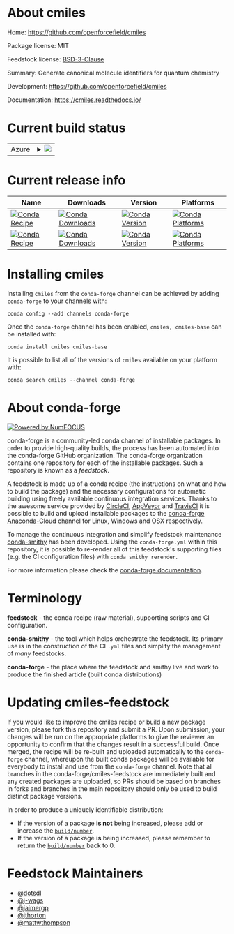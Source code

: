 About cmiles
============

Home: https://github.com/openforcefield/cmiles

Package license: MIT

Feedstock license: [BSD-3-Clause](https://github.com/conda-forge/cmiles-feedstock/blob/master/LICENSE.txt)

Summary: Generate canonical molecule identifiers for quantum chemistry

Development: https://github.com/openforcefield/cmiles

Documentation: https://cmiles.readthedocs.io/

Current build status
====================


<table>
    
  <tr>
    <td>Azure</td>
    <td>
      <details>
        <summary>
          <a href="https://dev.azure.com/conda-forge/feedstock-builds/_build/latest?definitionId=10458&branchName=master">
            <img src="https://dev.azure.com/conda-forge/feedstock-builds/_apis/build/status/cmiles-feedstock?branchName=master">
          </a>
        </summary>
        <table>
          <thead><tr><th>Variant</th><th>Status</th></tr></thead>
          <tbody><tr>
              <td>linux_64</td>
              <td>
                <a href="https://dev.azure.com/conda-forge/feedstock-builds/_build/latest?definitionId=10458&branchName=master">
                  <img src="https://dev.azure.com/conda-forge/feedstock-builds/_apis/build/status/cmiles-feedstock?branchName=master&jobName=linux&configuration=linux_64_" alt="variant">
                </a>
              </td>
            </tr><tr>
              <td>osx_64</td>
              <td>
                <a href="https://dev.azure.com/conda-forge/feedstock-builds/_build/latest?definitionId=10458&branchName=master">
                  <img src="https://dev.azure.com/conda-forge/feedstock-builds/_apis/build/status/cmiles-feedstock?branchName=master&jobName=osx&configuration=osx_64_" alt="variant">
                </a>
              </td>
            </tr><tr>
              <td>win_64</td>
              <td>
                <a href="https://dev.azure.com/conda-forge/feedstock-builds/_build/latest?definitionId=10458&branchName=master">
                  <img src="https://dev.azure.com/conda-forge/feedstock-builds/_apis/build/status/cmiles-feedstock?branchName=master&jobName=win&configuration=win_64_" alt="variant">
                </a>
              </td>
            </tr>
          </tbody>
        </table>
      </details>
    </td>
  </tr>
</table>

Current release info
====================

| Name | Downloads | Version | Platforms |
| --- | --- | --- | --- |
| [![Conda Recipe](https://img.shields.io/badge/recipe-cmiles-green.svg)](https://anaconda.org/conda-forge/cmiles) | [![Conda Downloads](https://img.shields.io/conda/dn/conda-forge/cmiles.svg)](https://anaconda.org/conda-forge/cmiles) | [![Conda Version](https://img.shields.io/conda/vn/conda-forge/cmiles.svg)](https://anaconda.org/conda-forge/cmiles) | [![Conda Platforms](https://img.shields.io/conda/pn/conda-forge/cmiles.svg)](https://anaconda.org/conda-forge/cmiles) |
| [![Conda Recipe](https://img.shields.io/badge/recipe-cmiles--base-green.svg)](https://anaconda.org/conda-forge/cmiles-base) | [![Conda Downloads](https://img.shields.io/conda/dn/conda-forge/cmiles-base.svg)](https://anaconda.org/conda-forge/cmiles-base) | [![Conda Version](https://img.shields.io/conda/vn/conda-forge/cmiles-base.svg)](https://anaconda.org/conda-forge/cmiles-base) | [![Conda Platforms](https://img.shields.io/conda/pn/conda-forge/cmiles-base.svg)](https://anaconda.org/conda-forge/cmiles-base) |

Installing cmiles
=================

Installing `cmiles` from the `conda-forge` channel can be achieved by adding `conda-forge` to your channels with:

```
conda config --add channels conda-forge
```

Once the `conda-forge` channel has been enabled, `cmiles, cmiles-base` can be installed with:

```
conda install cmiles cmiles-base
```

It is possible to list all of the versions of `cmiles` available on your platform with:

```
conda search cmiles --channel conda-forge
```


About conda-forge
=================

[![Powered by NumFOCUS](https://img.shields.io/badge/powered%20by-NumFOCUS-orange.svg?style=flat&colorA=E1523D&colorB=007D8A)](http://numfocus.org)

conda-forge is a community-led conda channel of installable packages.
In order to provide high-quality builds, the process has been automated into the
conda-forge GitHub organization. The conda-forge organization contains one repository
for each of the installable packages. Such a repository is known as a *feedstock*.

A feedstock is made up of a conda recipe (the instructions on what and how to build
the package) and the necessary configurations for automatic building using freely
available continuous integration services. Thanks to the awesome service provided by
[CircleCI](https://circleci.com/), [AppVeyor](https://www.appveyor.com/)
and [TravisCI](https://travis-ci.com/) it is possible to build and upload installable
packages to the [conda-forge](https://anaconda.org/conda-forge)
[Anaconda-Cloud](https://anaconda.org/) channel for Linux, Windows and OSX respectively.

To manage the continuous integration and simplify feedstock maintenance
[conda-smithy](https://github.com/conda-forge/conda-smithy) has been developed.
Using the ``conda-forge.yml`` within this repository, it is possible to re-render all of
this feedstock's supporting files (e.g. the CI configuration files) with ``conda smithy rerender``.

For more information please check the [conda-forge documentation](https://conda-forge.org/docs/).

Terminology
===========

**feedstock** - the conda recipe (raw material), supporting scripts and CI configuration.

**conda-smithy** - the tool which helps orchestrate the feedstock.
                   Its primary use is in the construction of the CI ``.yml`` files
                   and simplify the management of *many* feedstocks.

**conda-forge** - the place where the feedstock and smithy live and work to
                  produce the finished article (built conda distributions)


Updating cmiles-feedstock
=========================

If you would like to improve the cmiles recipe or build a new
package version, please fork this repository and submit a PR. Upon submission,
your changes will be run on the appropriate platforms to give the reviewer an
opportunity to confirm that the changes result in a successful build. Once
merged, the recipe will be re-built and uploaded automatically to the
`conda-forge` channel, whereupon the built conda packages will be available for
everybody to install and use from the `conda-forge` channel.
Note that all branches in the conda-forge/cmiles-feedstock are
immediately built and any created packages are uploaded, so PRs should be based
on branches in forks and branches in the main repository should only be used to
build distinct package versions.

In order to produce a uniquely identifiable distribution:
 * If the version of a package **is not** being increased, please add or increase
   the [``build/number``](https://conda.io/docs/user-guide/tasks/build-packages/define-metadata.html#build-number-and-string).
 * If the version of a package **is** being increased, please remember to return
   the [``build/number``](https://conda.io/docs/user-guide/tasks/build-packages/define-metadata.html#build-number-and-string)
   back to 0.

Feedstock Maintainers
=====================

* [@dotsdl](https://github.com/dotsdl/)
* [@j-wags](https://github.com/j-wags/)
* [@jaimergp](https://github.com/jaimergp/)
* [@jthorton](https://github.com/jthorton/)
* [@mattwthompson](https://github.com/mattwthompson/)

